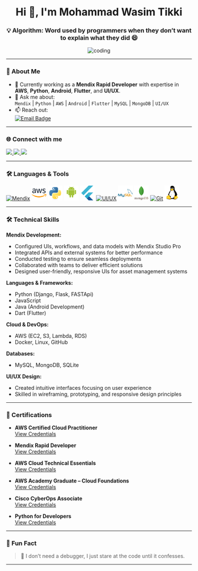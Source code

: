 <h1 align="center">Hi 👋, I'm Mohammad Wasim Tikki</h1> 

<h3 align="center">💡 Algorithm: Word used by programmers when they don’t want to explain what they did 😄</h3>

<p align="center">
  <img src="https://user-images.githubusercontent.com/55389276/140866485-8fb1c876-9a8f-4d6a-98dc-08c4981eaf70.gif" width="400" alt="coding" />
</p>

---

### 🚀 About Me

- 🌱 Currently working as a **Mendix Rapid Developer** with expertise in **AWS**, **Python**, **Android**, **Flutter**, and **UI/UX**.
- 💬 Ask me about:  
   <code>Mendix</code> | <code>Python</code> | <code>AWS</code> | <code>Android</code> | <code>Flutter</code> | <code>MySQL</code> | <code>MongoDB</code> | <code>UI/UX</code>
- 📫 Reach out:  
  <a href="mailto:m.wasimtikki@gmail.com"><img src="https://img.shields.io/badge/Gmail-D14836?style=flat-square&logo=gmail&logoColor=white" alt="Email Badge"/></a>

---

### 🌐 Connect with me

<p align="left">
  <a href="https://twitter.com/tikkiwasim" target="_blank">
    <img src="https://img.shields.io/badge/Twitter-%231DA1F2.svg?style=flat&logo=twitter&logoColor=white" />
  </a>
  <a href="https://www.linkedin.com/in/mohammad-wasim-tikki/" target="_blank">
    <img src="https://img.shields.io/badge/LinkedIn-%230077B5.svg?style=flat&logo=linkedin&logoColor=white" />
  </a>
  <a href="https://instagram.com/wasim_tikki" target="_blank">
    <img src="https://img.shields.io/badge/Instagram-%23E4405F.svg?style=flat&logo=instagram&logoColor=white" />
  </a>
</p>

---


### 🛠️ Languages & Tools

<p align="left">
  <a href="https://www.mendix.com/" target="_blank"><img class="tool-icon" src="https://cdn.brandfetch.io/idBxdmVdhR/w/820/h/246/theme/dark/logo.png?c=1dxbfHSJFAPEGdCLU4o5B" width="120" height="40" alt="Mendix"/></a>
  <a href="https://aws.amazon.com/" target="_blank"><img class="tool-icon" src="https://raw.githubusercontent.com/devicons/devicon/master/icons/amazonwebservices/amazonwebservices-original-wordmark.svg" width="40" height="40" alt="AWS"/></a>
  <a href="https://www.python.org" target="_blank"><img class="tool-icon" src="https://raw.githubusercontent.com/devicons/devicon/master/icons/python/python-original.svg" width="40" height="40" alt="Python"/></a>
  <a href="https://developer.android.com" target="_blank"><img class="tool-icon" src="https://raw.githubusercontent.com/devicons/devicon/master/icons/android/android-original-wordmark.svg" width="40" height="40" alt="Android"/></a>
  <a href="https://flutter.dev" target="_blank"><img class="tool-icon" src="https://raw.githubusercontent.com/devicons/devicon/master/icons/flutter/flutter-original.svg" width="40" height="40" alt="Flutter"/></a>
  <a href="https://www.adobe.com/products/xd.html" target="_blank"><img class="tool-icon" src="https://cdn-icons-png.flaticon.com/512/7858/7858975.png" width="40" height="40" alt="UI/UX"/></a>
  <a href="https://www.mysql.com/" target="_blank"><img class="tool-icon" src="https://raw.githubusercontent.com/devicons/devicon/master/icons/mysql/mysql-original-wordmark.svg" width="40" height="40" alt="MySQL"/></a>
  <a href="https://www.mongodb.com/" target="_blank"><img class="tool-icon" src="https://raw.githubusercontent.com/devicons/devicon/master/icons/mongodb/mongodb-original-wordmark.svg" width="40" height="40" alt="MongoDB"/></a>
  <a href="https://git-scm.com/" target="_blank"><img class="tool-icon" src="https://www.vectorlogo.zone/logos/git-scm/git-scm-icon.svg" width="40" height="40" alt="Git"/></a>
  <a href="https://www.linux.org/" target="_blank"><img class="tool-icon" src="https://raw.githubusercontent.com/devicons/devicon/master/icons/linux/linux-original.svg" width="40" height="40" alt="Linux"/></a>
</p>


---


### 🛠 Technical Skills

**Mendix Development:**
- Configured UIs, workflows, and data models with Mendix Studio Pro
- Integrated APIs and external systems for better performance
- Conducted testing to ensure seamless deployments
- Collaborated with teams to deliver efficient solutions
- Designed user-friendly, responsive UIs for asset management systems

**Languages & Frameworks:**
- Python (Django, Flask, FASTApi)
- JavaScript
- Java (Android Development)
- Dart (Flutter)

**Cloud & DevOps:**
- AWS (EC2, S3, Lambda, RDS)
- Docker, Linux, GitHub

**Databases:**
- MySQL, MongoDB, SQLite

**UI/UX Design:**
- Created intuitive interfaces focusing on user experience
- Skilled in wireframing, prototyping, and responsive design principles

---

### 📜 Certifications

- **AWS Certified Cloud Practitioner**  
  [View Credentials](https://www.credly.com/badges/b8e25b0d-519f-489b-af03-efc6a0c9b6bc/public_url)

- **Mendix Rapid Developer**  
  [View Credentials](https://drive.google.com/file/d/1yyYZJt5jI91BJU9HhvGVfgAx9HVIdN9s/view?usp=sharing)

- **AWS Cloud Technical Essentials**  
  [View Credentials](https://www.coursera.org/account/accomplishments/verify/D239P39ZMKDV)

- **AWS Academy Graduate – Cloud Foundations**  
  [View Credentials](https://www.credly.com/badges/493efaed-4f70-49ff-8414-163782ac5a71/public_url)

- **Cisco CyberOps Associate**  
  [View Credentials](https://www.credly.com/badges/2c7c587f-6d97-4010-acf3-f95f08dbd391/public_url)

- **Python for Developers**  
  [View Credentials](https://drive.google.com/file/d/1vubwRiIdonp4OF8NiHtlZ6a6ScuTDmeH/view)

---


### 🎯 Fun Fact
> 🧠 I don’t need a debugger, I just stare at the code until it confesses.

---

